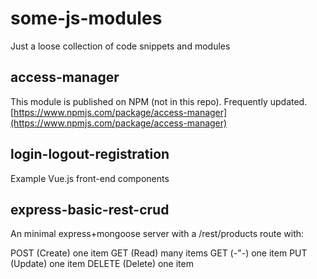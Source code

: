# some-js-modules
Just a loose collection of code snippets and modules

## access-manager
This module is published on NPM (not in this repo). Frequently updated.
[https://www.npmjs.com/package/access-manager](https://www.npmjs.com/package/access-manager)

## login-logout-registration
Example Vue.js front-end components

## express-basic-rest-crud
An minimal express+mongoose server with a /rest/products route with:

  POST (Create) one item
  GET (Read) many items
  GET (-"-) one item
  PUT (Update) one item
  DELETE (Delete) one item

